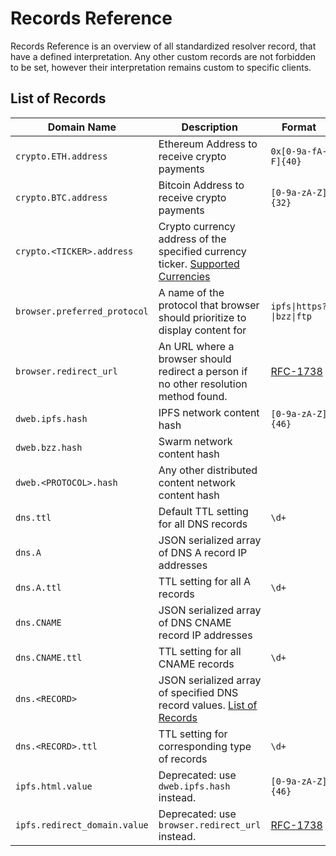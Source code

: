 <!-- vim: set nowrap: -->

# Records Reference

Records Reference is an overview of all standardized resolver record, that have a defined interpretation.
Any other custom records are not forbidden to be set, however their interpretation remains custom to specific clients.

## List of Records

| Domain Name                  | Description                                                                                                                     | Format                                           | Example                                          | Docs                                      |
|------------------------------|---------------------------------------------------------------------------------------------------------------------------------|--------------------------------------------------|--------------------------------------------------|-------------------------------------------|
| `crypto.ETH.address`         | Ethereum Address to receive crypto payments                                                                                     | `0x[0-9a-fA-F]{40}`                              | `0x0f4a10a4f46c288cea365fcf45cccf0e9d901b94`     | [Link](./ARCHITECTURE.md#crypto-payments) |
| `crypto.BTC.address`         | Bitcoin Address to receive crypto payments                                                                                      | `[0-9a-zA-Z]{32}`                                | `1Nb7Mt1EqUqxxrAdmefUovS7aTgMUf2A6m`             | [Link](./ARCHITECTURE.md#crypto-payments) |
| `crypto.<TICKER>.address`    | Crypto currency address of the specified currency ticker. [Supported Currencies](https://github.com/crypti/cryptocurrencies)    |                                                  |                                                  | [Link](./ARCHITECTURE.md#crypto-payments) |
| `browser.preferred_protocol` | A name of the protocol that browser should prioritize to display content for                                                    | <code>ipfs&#124;https?&#124;bzz&#124;ftp</code>  | `ipfs`, `http`, `https`, `bzz`                   | [Link](./BROWSER_RESOLUTION_HOWTO.md)     |
| `browser.redirect_url`       | An URL where a browser should redirect a person if no other resolution method found.                                            | [RFC-1738](https://tools.ietf.org/html/rfc1738)  | `http://example.com/home.html`                   | [Link](./BROWSER_RESOLUTION_HOWTO.md)     |
| `dweb.ipfs.hash`             | IPFS network content hash                                                                                                       | `[0-9a-zA-Z]{46}`                                | `QmVaAtQbi3EtsfpKoLzALm6vXphdi2KjMgxEDKeGg6wHvK` | [Link](./BROWSER_RESOLUTION_HOWTO.md)     |
| `dweb.bzz.hash`              | Swarm network content hash                                                                                                      |                                                  | TODO                                             | [Link](./BROWSER_RESOLUTION_HOWTO.md)     |
| `dweb.<PROTOCOL>.hash`       | Any other distributed content network content hash                                                                              |                                                  |                                                  | [Link](./BROWSER_RESOLUTION_HOWTO.md)     |
| `dns.ttl`                    | Default TTL setting for all DNS records                                                                                         | `\d+`                                            | `128`                                            | [Link](./ARCHITECTURE.md#dns-records)     |
| `dns.A`                      | JSON serialized array of DNS A record IP addresses                                                                              |                                                  | `["10.0.0.1","10.0.0.2"]`                        | [Link](./ARCHITECTURE.md#dns-records)     |
| `dns.A.ttl`                  | TTL setting for all A records                                                                                                   | `\d+`                                            | `128`                                            | [Link](./ARCHITECTURE.md#dns-records)     |
| `dns.CNAME`                  | JSON serialized array of DNS CNAME record IP addresses                                                                          |                                                  | `["example.com."]`                               | [Link](./ARCHITECTURE.md#dns-records)     |
| `dns.CNAME.ttl`              | TTL setting for all CNAME records                                                                                               | `\d+`                                            | `128`                                            | [Link](./ARCHITECTURE.md#dns-records)     |
| `dns.<RECORD>`               | JSON serialized array of specified DNS record values. [List of Records](https://en.wikipedia.org/wiki/List_of_DNS_record_types) |                                                  |                                                  | [Link](./ARCHITECTURE.md#dns-records)     |
| `dns.<RECORD>.ttl`           | TTL setting for corresponding type of records                                                                                   | `\d+`                                            | `164`                                            | [Link](./ARCHITECTURE.md#dns-records)     |
| `ipfs.html.value`            | Deprecated: use `dweb.ipfs.hash` instead.                                                                                       | `[0-9a-zA-Z]{46}`                                | `QmVaAtQbi3EtsfpKoLzALm6vXphdi2KjMgxEDKeGg6wHvK` | [Link](./BROWSER_RESOLUTION_HOWTO.md)     |
| `ipfs.redirect_domain.value` | Deprecated: use `browser.redirect_url` instead.                                                                                 | [RFC-1738](https://tools.ietf.org/html/rfc1738)  | `http://example.com/home.html`                   | [Link](./BROWSER_RESOLUTION_HOWTO.md)     |
